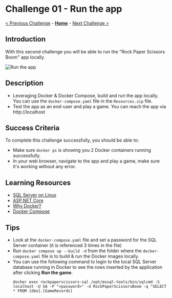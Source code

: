 # Challenge 01 - Run the app

[< Previous Challenge](./Challenge-00.md) - **[Home](../README.md)** - [Next Challenge >](./Challenge-02.md)

## Introduction

With this second challenge you will be able to run the "Rock Paper Scissors Boom" app locally.

![Run the app](../images/RunTheApp.png)

## Description

- Leveraging Docker & Docker Compose, build and run the app locally. You can use the `docker-compose.yaml` file in the `Resources.zip` file.
- Test the app as an end-user and play a game. You can reach the app via http://localhost

## Success Criteria

To complete this challenge successfully, you should be able to:

- Make sure `docker ps` is showing you 2 Docker containers running successfully.
- In your web browser, navigate to the app and play a game, make sure it's working without any error.

## Learning Resources

- [SQL Server on Linux](https://docs.microsoft.com/en-us/sql/linux/sql-server-linux-overview)
- [ASP.NET Core](https://docs.microsoft.com/en-us/aspnet/core)
- [Why Docker?](https://www.docker.com/)
- [Docker Compose](https://docs.docker.com/compose/)

## Tips

- Look at the `docker-compose.yaml` file and set a password for the SQL Server container (it is referenced 3 times in the file)
- Run `docker compose up --build -d` from the folder where the `docker-compose.yaml` file is to build & run the Docker images locally.
- You can use the following command to login to the local SQL Server database running in Docker to see the rows inserted by the application after clicking **Run the game**.
  ```shell
  docker exec rockpaperscissors-sql /opt/mssql-tools/bin/sqlcmd -S localhost -U SA -P "<password>" -d RockPaperScissorsBoom -q "SELECT * FROM [dbo].[GameRecords]
  ```

